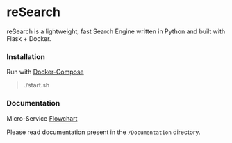 # reSearch

reSearch is a lightweight, fast Search Engine written in Python and built with Flask + Docker.



### Installation

Run with [Docker-Compose](https://docs.docker.com/compose/)
  
> ./start.sh



### Documentation

Micro-Service [Flowchart](https://drive.google.com/file/d/1B-zdlsKatmy8d8mDB0afmoZ2w-dGRKc4/view?usp=sharing)

Please read documentation present in the `/Documentation` directory.  
